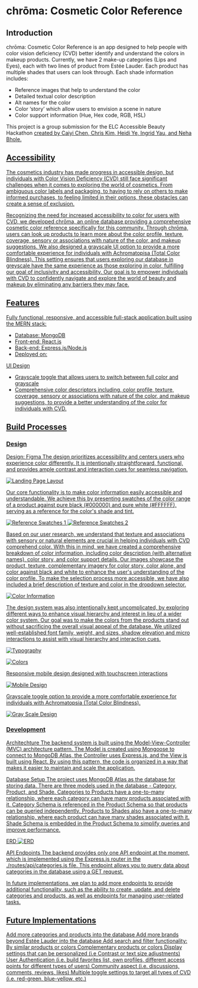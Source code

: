 # chrōma: Cosmetic Color Reference 

## Introduction
chrōma: Cosmetic Color Reference is an app designed to help people with color vision deficiency (CVD) better identify and understand the colors in makeup products. Currently, we have 2 make-up categories (Lips and Eyes), each with two lines of product from Estée Lauder. Each product has multiple shades that users can look through. Each shade information includes:
- Reference images that help to understand the color
- Detailed textual color description
- Alt names for the color
- Color ‘story’ which allow users to envision a scene in nature
- Color support information (Hue, Hex code, RGB, HSL)

This project is a group submission for the ELC Accessible Beauty Hackathon <a href=”https://elchackathon.devpost.com/”> created by Caiyi Chen, Chris Kim, Heidi Ye, Ingrid Yau, and Neha Bhole.

<!-- Neha Bhole - Portfolio -  http://nehabhole.com/ ; Github - https://github.com/bholeneha ; LinkedIn - https://www.linkedin.com/in/nehabhole/ -->


## Accessibility

The cosmetics industry has made progress in accessible design, but individuals with Color Vision Deficiency (CVD) still face significant challenges when it comes to exploring the world of cosmetics. From ambiguous color labels and packaging, to having to rely on others to make informed purchases, to feeling limited in their options, these obstacles can create a sense of exclusion.

Recognizing the need for increased accessibility to color for users with CVD, we developed chrōma, an online database providing a comprehensive cosmetic color reference specifically for this community. Through chrōma, users can look up products to learn more about the color profile, texture, coverage, sensory or associations with nature of the color, and makeup suggestions. We also designed a grayscale UI option to provide a more comfortable experience for individuals with Achromatopisa (Total Color Blindness). This setting ensures that users exploring our database in greyscale have the same experience as those exploring in color, fulfilling our goal of inclusivity and accessibility. Our goal is to empower individuals with CVD to confidently navigate and explore the world of beauty and makeup by eliminating any barriers they may face.

## Features
Fully functional, responsive, and accessible full-stack application built using the MERN stack:	
- Database: MongoDB
- Front-end: React.js
- Back-end: Express.js/Node.js
- Deployed on: 

UI Design
- Grayscale toggle that allows users to switch between full color and grayscale
- Comprehensive color descriptors including, color profile, texture, coverage, sensory or associations with nature of the color, and makeup suggestions, to provide a better understanding of the color for individuals with CVD.

## Build Processes

### Design
Design: Figma 
The design prioritizes accessibility and centers users who experience color differently. It is intentionally straightforward, functional, and provides ample contrast and interaction cues for seamless navigation.

![Landing Page Layout](/src/assets/readme/design1.png)

Our core functionality is to make color information easily accessible and understandable. We achieve this by presenting swatches of the color range of a product against pure black (#000000) and pure white (#FFFFFF), serving as a reference for the color's shade and tint.

![Reference Swatches 1](/src/assets/readme/design2.png)
![Reference Swatches 2](/src/assets/readme/design3.png)

Based on our user research, we understand that texture and associations with sensory or natural elements are crucial in helping individuals with CVD comprehend color. With this in mind, we have created a comprehensive breakdown of color information, including color description (with alternative names), color story, and color support details. Our images showcase the product, texture, complementary imagery for color story, color alone, and color against black and white to enhance the user's understanding of the color profile. To make the selection process more accessible, we have also included a brief description of texture and color in the dropdown selector.

![Color Information](/src/assets/readme/design4.png)

The design system was also intentionally kept uncomplicated, by exploring different ways to enhance visual hierarchy and interest in lieu of a wider color system. Our goal was to make the colors from the products stand out without sacrificing the overall visual appeal of the database. We utilized well-established font family, weight, and sizes, shadow elevation and micro interactions to assist with visual hierarchy and interaction cues.

![Typography](/src/assets/readme/design5.png)

![Colors](/src/assets/readme/design6.png)

Responsive mobile design designed with touchscreen interactions

![Mobile Design](/src/assets/readme/design7.png)

Grayscale toggle option to provide a more comfortable experience for individuals with Achromatopsia (Total Color Blindness).

![Gray Scale Design](/src/assets/readme/design8.png)

### Development

Architechture
The backend system is built using the Model-View-Controller (MVC) architecture pattern. The Model is created using Mongoose to connect to MongoDB Atlas, the Controller uses Express.js, and the View is built using React. By using this pattern, the code is organized in a way that makes it easier to maintain and scale the application.

Database Setup
The project uses MongoDB Atlas as the database for storing data. There are three models used in the database - Category, Product, and Shade.
Categories to Products have a one-to-many relationship, where each category can have many products associated with it.
Category Schema is referenced in the Product Schema so that products can be queried independently.
Products to Shades also have a one-to-many relationship, where each product can have many shades associated with it.
Shade Schema is embedded in the Product Schema to simplify queries and improve performance. 

ERD
![ERD](/src/assets/readme/ERD.png)

API Endpoints
The backend provides only one API endpoint at the moment, which is implemented using the Express.js router in the ./routes/api/categories.js file. This endpoint allows you to query data about categories in the database using a GET request.

In future implementations, we plan to add more endpoints to provide additional functionality, such as the ability to create, update, and delete categories and products, as well as endpoints for managing user-related tasks.


## Future Implementations
Add more categories and products into the database
Add more brands beyond Estée Lauder into the database
Add search and filter functionality:
By similar products or colors
Complementary products or colors
Display settings that can be personalized (i.e Contrast or text size adjustments)
User Authentication (i.e. build favorites list, own profiles, different access points for different types of users) 
Community aspect (i.e. discussions, comments, reviews, likes)
Multiple toggle settings to target all types of CVD (i.e. red-green, blue-yellow, etc.)
